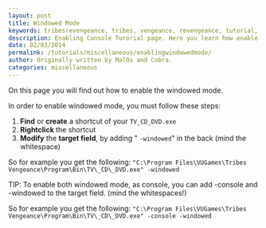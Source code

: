 ```yaml
---
layout: post
title: Windowed Mode
keywords: tribesrevengeance, tribes, vengeance, revengeance, tutorial, guide, enable, windowed, mode, shortcut, target, console
description: Enabling Console Turorial page. Here you learn how enable windowed mode.
date: 02/03/2014
permalink: /tutorials/miscellaneous/enablingwindowedmode/
author: Originally written by MalOx and Cobra.
categories: miscellaneous
---
```


On this page you will find out how to enable the windowed mode.

  

In order to enable windowed mode, you must follow these steps:

1. **Find** or **create** a shortcut of your `TV_CD_DVD.exe`
2. **Rightclick** the shortcut
3. **Modify** the **target field**, by adding " `-windowed`" in the back (mind the whitespace)
  

So for example you get the following: `"C:\Program Files\VUGames\Tribes Vengeance\Program\Bin\TV\_CD\_DVD.exe" -windowed`

  

TIP: To enable both windowed mode, as console, you can add -console and -windowed to the target field. (mind the whitespaces!)

So for example you get the following: `"C:\Program Files\VUGames\Tribes Vengeance\Program\Bin\TV\_CD\_DVD.exe" -console -windowed`
